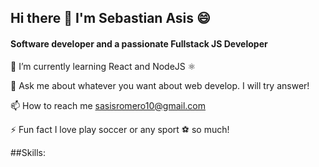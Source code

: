 ##              Hi there 👋 I'm Sebastian Asis 😄
####  Software developer and a passionate Fullstack JS Developer
      
      
🌱 I’m currently learning React and NodeJS ⚛️

💬 Ask me about whatever you want about web develop. I will try answer!

📫 How to reach me sasisromero10@gmail.com

⚡ Fun fact I love play soccer or any sport ⚽ so much!

##Skills:


<!--
**CbasDev/CbasDev** is a ✨ _special_ ✨ repository because its `README.md` (this file) appears on your GitHub profile.

Here are some ideas to get you started:

- 🔭 I’m currently working on ...

- 👯 I’m looking to collaborate on ...
- 🤔 I’m looking for help with ...
- 💬 Ask me about ...
- 📫 How to reach me: ...
- 😄 Pronouns: ...
- ⚡ Fun fact: ...
-->
